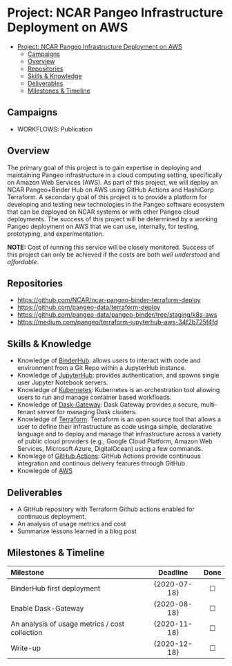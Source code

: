 # Project: NCAR Pangeo Infrastructure Deployment on AWS

- [Project: NCAR Pangeo Infrastructure Deployment on AWS](#project-ncar-pangeo-infrastructure-deployment-on-aws)
  - [Campaigns](#campaigns)
  - [Overview](#overview)
  - [Repositories](#repositories)
  - [Skills & Knowledge](#skills--knowledge)
  - [Deliverables](#deliverables)
  - [Milestones & Timeline](#milestones--timeline)

## Campaigns

- WORKFLOWS: Publication

## Overview

The primary goal of this project is to gain expertise in deploying and maintaining Pangeo infrastructure in a cloud computing setting, specifically on Amazon Web Services (AWS). As part of this project, we will deploy an NCAR Pangeo+Binder Hub on AWS using GitHub Actions and HashiCorp Terraform.
A secondary goal of this project is to provide a platform for developing and testing new technologies in the Pangeo software ecosystem that can be deployed on NCAR systems or with other Pangeo cloud deployments.
The success of this project will be determined by a working Pangeo deployment on AWS that we can use, internally, for testing, prototyping, and experimentation.

**NOTE:** Cost of running this service will be closely monitored.  Success of this project can only be achieved if the costs are both *well understood* and *affordable*.

## Repositories

- https://github.com/NCAR/ncar-pangeo-binder-terraform-deploy
- https://github.com/pangeo-data/terraform-deploy
- https://github.com/pangeo-data/pangeo-binder/tree/staging/k8s-aws
- https://medium.com/pangeo/terraform-jupyterhub-aws-34f2b725f4fd

## Skills & Knowledge

- Knowledge of [BinderHub](https://github.com/jupyterhub/binderhub): allows users to interact with code and environment from a Git Repo within a JupyterHub instance.
- Knowledge of [JupyterHub](https://github.com/jupyterhub/jupyterhub): provides authentication, and spawns single user Jupyter Notebook servers.
- Knowledge of [Kubernetes](https://kubernetes.io/): Kubernetes is an orchestration tool allowing users to run and manage container based workfloads.
- Knowledge of [Dask-Gateway](https://gateway.dask.org/): Dask Gateway provides a secure, multi-tenant server for managing Dask clusters.
- Knowledge of [Terraform](https://www.terraform.io/docs/index.html): Terraform is an open source tool that allows a user to define their infrastructure as code usinga simple, declarative language and to deploy and manage that infrastructure across a variety of public cloud providers (e.g., Google Cloud Platform, Amazon Web Services, Microsoft Azure, DigitalOcean) using a few commands.
- Knowlege of [GitHub Actions](https://github.com/features/actions): GitHub Actions provide continuous integration and continous delivery features through GitHub.
- Knowlegde of [AWS](https://aws.amazon.com/)

## Deliverables

- A GitHub repository with Terraform Github actions enabled for continuous deployment.
- An analysis of usage metrics and cost
- Summarize lessons learned in a blog post

## Milestones & Timeline

| Milestone                                      | Deadline     | Done    |
|:-----------------------------------------------|:------------:|:-------:|
| BinderHub first deployment    | {2020-07-18} | &#9744; |
| Enable Dask-Gateway                    | {2020-08-18} | &#9744; |
| An analysis of usage metrics / cost collection                    | {2020-11-18} | &#9744; |
| Write-up                    | {2020-12-18} | &#9744; |
